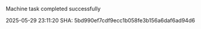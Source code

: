 Machine task completed successfully

2025-05-29 23:11:20 SHA: 5bd990ef7cdf9ecc1b058fe3b156a6daf6ad94d6
